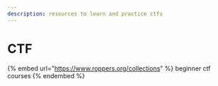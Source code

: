 ```yaml
---
description: resources to learn and practice ctfs
---
```


# CTF

{% embed url="https://www.roppers.org/collections" %}
beginner ctf courses
{% endembed %}

